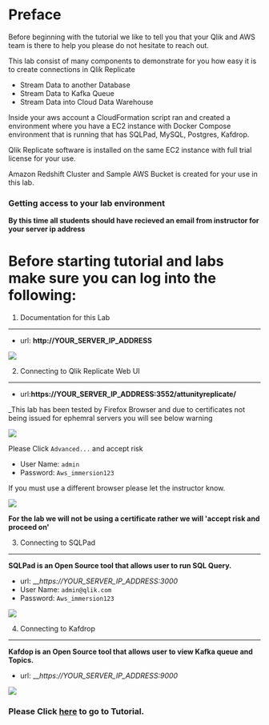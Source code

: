 
# Preface

Before beginning with the tutorial we like to tell you that your Qlik and AWS team is there to help you please do not hesitate to reach out.

This lab consist of many components to demonstrate for you how easy it is to create connections in Qlik Replicate 

- Stream Data to another Database
- Stream Data to Kafka Queue
- Stream Data into Cloud Data Warehouse 

Inside your aws account a CloudFormation script ran and created a environment where you have a EC2 instance with Docker Compose environment that is running that has SQLPad, MySQL, Postgres, Kafdrop.

Qlik Replicate software is installed on the same EC2 instance with full trial license for your use.

Amazon Redshift Cluster and Sample AWS Bucket is created for your use in this lab.

### Getting access to your lab environment

__By this time all students should have recieved an email from instructor for your server ip address__

# Before starting tutorial and labs make sure you can log into the following:

1. Documentation for this Lab
______________________
* url: __http://YOUR_SERVER_IP_ADDRESS__  

![](/images/prod/instructions.png)

2. Connecting to Qlik Replicate Web UI
________________________
* url:__https://YOUR_SERVER_IP_ADDRESS:3552/attunityreplicate/__

_This lab has been tested by Firefox Browser and due to certificates not being issued for ephemral servers you will see below warning

![](/images/prod/warning.png)

Please Click `Advanced...` and accept risk

* User Name: `admin`
* Password: `Aws_immersion123`  

If you must use a different browser please let the instructor know.

![](/images/prod/logon_replicate.png)

__For the lab we will not be using a certificate rather we will 'accept risk and proceed on'__

3. Connecting to SQLPad
___
__SQLPad is an Open Source tool that allows user to run SQL Query.__
* url: ___https://YOUR_SERVER_IP_ADDRESS:3000_
* User Name: `admin@qlik.com`
* Password: `Aws_immersion123`  

![](/images/prod/sqlpad.png)

4. Connecting to Kafdrop
___
__Kafdop is an Open Source tool that allows user to view Kafka queue and Topics.__
* url: ___https://YOUR_SERVER_IP_ADDRESS:9000_

![](/images/prod/kafdrop.png)


### Please Click [here](../tutorials) to go to Tutorial.